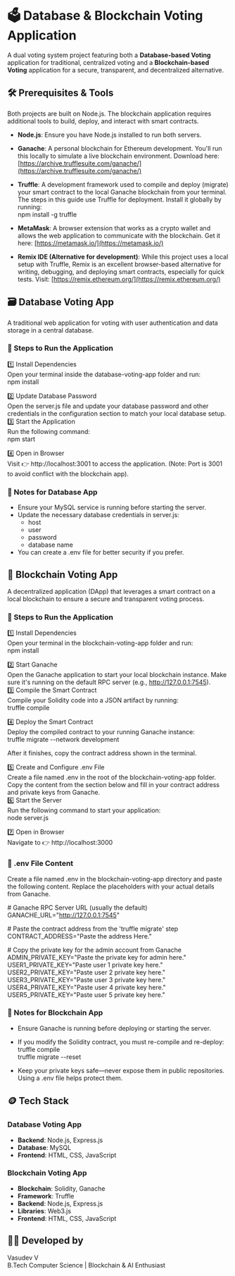 # **🗳️ Database & Blockchain Voting Application**

A dual voting system project featuring both a **Database-based Voting** application for traditional, centralized voting and a **Blockchain-based Voting** application for a secure, transparent, and decentralized alternative.

## **🛠️ Prerequisites & Tools**

Both projects are built on Node.js. The blockchain application requires additional tools to build, deploy, and interact with smart contracts.

* **Node.js**: Ensure you have Node.js installed to run both servers.  
* **Ganache**: A personal blockchain for Ethereum development. You'll run this locally to simulate a live blockchain environment. Download here: [https://archive.trufflesuite.com/ganache/](https://archive.trufflesuite.com/ganache/)  
* **Truffle**: A development framework used to compile and deploy (migrate) your smart contract to the local Ganache blockchain from your terminal. The steps in this guide use Truffle for deployment. Install it globally by running:  
  npm install \-g truffle

* **MetaMask**: A browser extension that works as a crypto wallet and allows the web application to communicate with the blockchain. Get it here: [https://metamask.io/](https://metamask.io/)  
* **Remix IDE (Alternative for development)**: While this project uses a local setup with Truffle, Remix is an excellent browser-based alternative for writing, debugging, and deploying smart contracts, especially for quick tests. Visit: [https://remix.ethereum.org/](https://remix.ethereum.org/)

## **🗃️ Database Voting App**

A traditional web application for voting with user authentication and data storage in a central database.

### **🚀 Steps to Run the Application**

1️⃣ Install Dependencies  
Open your terminal inside the database-voting-app folder and run:  
npm install

2️⃣ Update Database Password  
Open the server.js file and update your database password and other credentials in the configuration section to match your local database setup.  
3️⃣ Start the Application  
Run the following command:  
npm start

4️⃣ Open in Browser  
Visit 👉 http://localhost:3001 to access the application. (Note: Port is 3001 to avoid conflict with the blockchain app).

### **🧠 Notes for Database App**

* Ensure your MySQL service is running before starting the server.  
* Update the necessary database credentials in server.js:  
  * host  
  * user  
  * password  
  * database name  
* You can create a .env file for better security if you prefer.

## **🧱 Blockchain Voting App**

A decentralized application (DApp) that leverages a smart contract on a local blockchain to ensure a secure and transparent voting process.

### **🚀 Steps to Run the Application**

1️⃣ Install Dependencies  
Open your terminal in the blockchain-voting-app folder and run:  
npm install

2️⃣ Start Ganache  
Open the Ganache application to start your local blockchain instance. Make sure it's running on the default RPC server (e.g., http://127.0.0.1:7545).  
3️⃣ Compile the Smart Contract  
Compile your Solidity code into a JSON artifact by running:  
truffle compile

4️⃣ Deploy the Smart Contract  
Deploy the compiled contract to your running Ganache instance:  
truffle migrate \--network development

After it finishes, copy the contract address shown in the terminal.

5️⃣ Create and Configure .env File  
Create a file named .env in the root of the blockchain-voting-app folder. Copy the content from the section below and fill in your contract address and private keys from Ganache.  
6️⃣ Start the Server  
Run the following command to start your application:  
node server.js

7️⃣ Open in Browser  
Navigate to 👉 http://localhost:3000

### **🧩 .env File Content**

Create a file named .env in the blockchain-voting-app directory and paste the following content. Replace the placeholders with your actual details from Ganache.

\# Ganache RPC Server URL (usually the default)  
GANACHE_URL="http://127.0.0.1:7545"

\# Paste the contract address from the 'truffle migrate' step  
CONTRACT_ADDRESS="Paste the address Here."

\# Copy the private key for the admin account from Ganache  
ADMIN_PRIVATE_KEY="Paste the private key for admin here."
USER1_PRIVATE_KEY="Paste user 1 private key here."
USER2_PRIVATE_KEY="Paste user 2 private key here."
USER3_PRIVATE_KEY="Paste user 3 private key here."
USER4_PRIVATE_KEY="Paste user 4 private key here."
USER5_PRIVATE_KEY="Paste user 5 private key here."

### **🧠 Notes for Blockchain App**

* Ensure Ganache is running before deploying or starting the server.  
* If you modify the Solidity contract, you must re-compile and re-deploy:  
  truffle compile  
  truffle migrate \--reset

* Keep your private keys safe—never expose them in public repositories. Using a .env file helps protect them.

## **🪙 Tech Stack**

### **Database Voting App**

* **Backend**: Node.js, Express.js  
* **Database**: MySQL  
* **Frontend**: HTML, CSS, JavaScript

### **Blockchain Voting App**

* **Blockchain**: Solidity, Ganache  
* **Framework**: Truffle  
* **Backend**: Node.js, Express.js  
* **Libraries**: Web3.js  
* **Frontend**: HTML, CSS, JavaScript

## **👨‍💻 Developed by**

Vasudev V  
B.Tech Computer Science | Blockchain & AI Enthusiast
